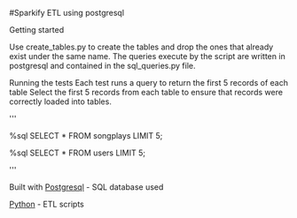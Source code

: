 #Sparkify ETL using postgresql

Getting started

Use create_tables.py to create the tables and drop the ones that already exist
under the same name. The queries execute by the script are written in postgresql and
contained in the sql_queries.py file.


Running the tests
Each test runs a query to return the first 5 records of each table
Select the first 5 records from each table to ensure that records were correctly
 loaded into tables.

'''

%sql SELECT * FROM songplays LIMIT 5;

%sql SELECT * FROM users LIMIT 5;

'''

Built with
[Postgresql](https://www.postgresql.org/docs/) - SQL database used

[Python](https://www.python.org/) - ETL scripts
